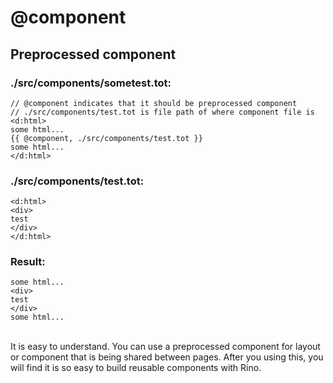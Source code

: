# @component

## Preprocessed component

### ./src/components/sometest.tot:

```
// @component indicates that it should be preprocessed component
// ./src/components/test.tot is file path of where component file is
<d:html>
some html...
{{ @component, ./src/components/test.tot }}
some html...
</d:html>
```

### ./src/components/test.tot:

```
<d:html>
<div>
test
</div>
</d:html>
```

### Result:

```
some html...
<div>
test
</div>
some html...
```

\
It is easy to understand. You can use a preprocessed component for layout or component that is being shared between pages. After you using this, you will find it is so easy to build reusable components with Rino.
